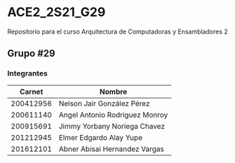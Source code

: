 # ACE2_2S21_G29
Repositorio para el curso Arquitectura de Computadoras y Ensambladores 2
## Grupo #29

### Integrantes

Carnet      | Nombre
----------- | -------------
200412956	| Nelson Jair González Pérez
200611140	| Angel Antonio Rodriguez Monroy
200915691	| Jimmy Yorbany Noriega Chavez
201212945	| Elmer Edgardo Alay Yupe 
201612101	| Abner Abisai Hernandez Vargas

